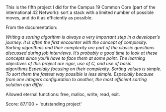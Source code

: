 This is the fifth project I did for the Campus 19 Common Core (part of the international 42 Network): sort a stack with a limited number of possible moves, and do it as efficiently as possible.

From the documentation:

_Writing a sorting algorithm is always a very important step in a developer’s journey. It is often the first encounter with the concept of complexity. Sorting algorithms and their complexity are part of the classic questions discussed during job interviews. It’s probably a good time to look at these concepts since you’ll
have to face them at some point. The learning objectives of this project are rigor, use of C, and use of basic algorithms.Especially focusing on their complexity. Sorting values is simple. To sort them the fastest way possible is less simple. Especially
because from one integers configuration to another, the most efficient sorting solution can differ._

Allowed eternal functions: free, malloc, write, read, exit.

Score: 87/100 + 'outstanding project'
